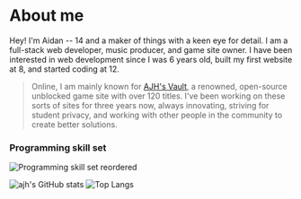 # About me

Hey! I'm Aidan -- 14 and a maker of things with a keen eye for detail. I am a full-stack web developer, music producer, and game site owner. I have been interested in web development since I was 6 years old, built my first website at 8, and started coding at 12.
> Online, I am mainly known for [AJH's Vault](https://ajhmath.org), a renowned, open-source unblocked game site with over 120 titles. I've been working on these sorts of sites for three years now, always innovating, striving for student privacy, and working with other people in the community to create better solutions.

### Programming skill set
![Programming skill set reordered](https://skillicons.dev/icons?i=python,js,html,css,django,flask,nodejs,express,discordjs,astro,p5js,jquery,bootstrap,tailwind,sass,vscode,replit,codepen,github,sqlite,nginx,cloudflare,windows,ubuntu,mint,bash,nix,powershell,npm,git,markdown&theme=dark) 

![ajh's GitHub stats](https://github-readme-stats.vercel.app/api?username=xe2l0rerja&show_icons=true&theme=blue-green) ![Top Langs](https://github-readme-stats.vercel.app/api/top-langs/?username=xe2l0rerja&theme=github_dark)
